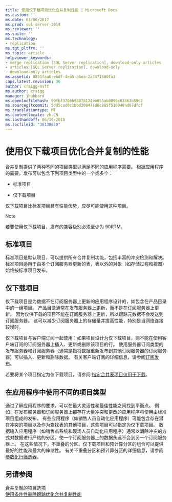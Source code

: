 ```yaml
---
title: 使用仅下载项目优化合并复制性能 | Microsoft Docs
ms.custom: ''
ms.date: 03/06/2017
ms.prod: sql-server-2014
ms.reviewer: ''
ms.suite: ''
ms.technology:
- replication
ms.tgt_pltfrm: ''
ms.topic: article
helpviewer_keywords:
- merge replication [SQL Server replication], download-only articles
- articles [SQL Server replication], download-only
- download-only articles
ms.assetid: 8851faa6-e6df-4ea5-a6ea-2a3471680fa3
caps.latest.revision: 36
author: craigg-msft
ms.author: craigg
manager: jhubbard
ms.openlocfilehash: 99fbf3706b988781249a055ab8899c83363b59d2
ms.sourcegitcommit: 5dd5cad0c1bbd308471d6c885f516948ad67dfcf
ms.translationtype: MT
ms.contentlocale: zh-CN
ms.lasthandoff: 06/19/2018
ms.locfileid: "36138620"
---
```

# <a name="optimize-merge-replication-performance-with-download-only-articles"></a>使用仅下载项目优化合并复制的性能
  合并复制提供了两种不同的项目类型以满足不同的应用程序需要。 根据应用程序的需要，发布可以包含下列项目类型中的一个或多个：  
  
-   标准项目  
  
-   仅下载项目  
  
 仅下载项目比标准项目具有性能优势，应尽可能使用这种项目。  
  
> [!NOTE]  
>  若要使用仅下载项目，发布的兼容级别必须至少为 90RTM。  
  
## <a name="standard-articles"></a>标准项目  
 标准项目是默认项目，可以提供所有合并复制功能，包括丰富的冲突检测和解决。 标准项目适用于由多个订阅服务器更新的表，表以外的对象（如存储过程和视图）始终按标准项目发布。  
  
## <a name="download-only-articles"></a>仅下载项目  
 仅下载项目是为数据不在订阅服务器上更新的应用程序设计的，如包含在产品目录中的一组项目。 产品目录通常在发布服务器上更新，而不是在订阅服务器上更新。 因为仅供下载的项目不能在订阅服务器上更新，所以跟踪元数据不会发送到订阅服务器。 这可以减少订阅服务器上的存储量并提高性能，特别是当网络连接较慢时。  
  
 仅下载项目与客户端订阅一起使用：如果项目设计为仅下载项目，则不能在使用客户端订阅的订阅服务器上插入、更新或删除该项目的行。 使用服务器订阅类型的发布服务器和订阅服务器（通常是指将数据重新发布到其他订阅服务器的订阅服务器）可以插入、更新和删除数据。 有关客户端订阅的详细信息，请参阅[订阅发布](../subscribe-to-publications.md)。  
  
 若要将某个项目指定为仅下载项目，请参阅 [指定合并表项目仅用于下载](../publish/specify-that-a-merge-table-article-is-download-only.md)。  
  
## <a name="using-different-article-types-in-your-applications"></a>在应用程序中使用不同的项目类型  
 通过了解应用程序的要求，可以在最大灵活性和最佳性能之间找到平衡点。 例如，在发布服务器和订阅服务器上都存在大量冲突和更改的应用程序将使用由标准项目组成的发布。 有些应用程序（如销售人员自动化应用程序）可能包含存在潜在冲突的项目以及作为查找表的其他项目，这些项目可以指定为仅下载项目。 数据输入应用程序（如销售点系统和现场人员自动化应用程序）通常以消除冲突的方式对数据进行严格的分区，使一个订阅服务器上的数据永远不会到另一个订阅服务器上。 在这些情况下，不重叠的分区、仅下载项目和预计算分区的组合可以提供最好的性能和最大的伸缩性。 有关不重叠分区和预计算分区的详细信息，请参阅 [参数化行筛选器](parameterized-filters-parameterized-row-filters.md)。  
  
## <a name="see-also"></a>另请参阅  
 [合并复制的项目选项](article-options-for-merge-replication.md)   
 [使用条件性删除跟踪优化合并复制性能](optimize-merge-replication-performance-with-conditional-delete-tracking.md)  
  
  